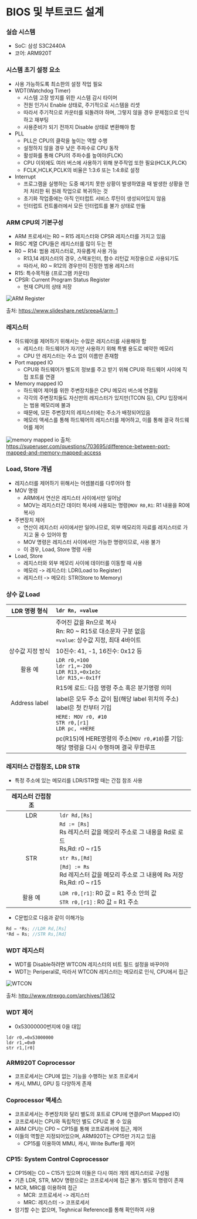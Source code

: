 # BIOS 및 부트코드 설계
### 실습 시스템
- SoC: 삼성 S3C2440A
- 코어: ARM920T

### 시스템 초기 설정 요소
- 사용 가능하도록 최소한의 설정 작업 필요
- WDT(Watchdog Timer)
	- 시스템 고장 방지를 위한 시스템 감시 타이머
	- 전원 인가시 Enable 상태로, 주기적으로 시스템을 리셋
	- 따라서 주기적으로 카운터를 되돌려야 하며, 그렇지 않을 경우 문제점으로 인식하고 재부팅
	- 사용준비가 되기 전까지 Disable 상태로 변환해야 함
- PLL
	- PLL은 CPU의 클락을 높이는 역할 수행
	- 설정하지 않을 경우 낮은 주파수로 CPU 동작
	- 활성화를 통해 CPU의 주파수를 높여야(FLCK)
	- CPU 이외에도 여러 버스에 사용하기 위해 분주작업 또한 필요(HCLK,PLCK)
	- FCLK,HCLK,PCLK의 비율은 1:3:6 또는 1:4:8로 설정
- Interrupt
	- 프로그램을 실행하는 도중 예기치 못한 상황이 발생하였을 때 발생한 상황을 먼저 처리한 뒤 원래 작업으로 복귀하는 것
	- 초기화 작업중에는 아직 인터럽트 서비스 루틴이 생성되어있지 않음
	- 인터럽트 컨트롤러에서 모든 인터럽트를 불가 상태로 만듦

### ARM CPU의 기본구성
- ARM 프로세서는 R0 ~ R15 레지스터와 CPSR 레지스터를 가지고 있음
- RISC 계열 CPU들은 레지스터를 많이 두는 편
- R0 ~ R14: 범용 레지스터로, 자유롭게 사용 가능
	- R13,14 레지스터의 경우, 스택포인터, 함수 리턴값 저장용으로 사용되기도
	- 따라서, R0 ~ R12의 경우만이 진정한 범용 레지스터
- R15: 특수목적용 (프로그램 카운터)
- CPSR: Current Program Status Register
	- 현재 CPU의 상태 저장

![ARM Register](https://image.slidesharecdn.com/arm1-140401220608-phpapp02/95/the-arm-architecture-arm-arm-architecture-11-638.jpg?cb=1396390153)

출처: https://www.slideshare.net/sreea4/arm-1

### 레지스터
- 하드웨어를 제어하기 위해서는 수많은 레지스터를 사용해야 함
	- 레지스터: 하드웨어가 자기만 사용하기 위해 특별 용도로 예약한 메모리
	- CPU 안 레지스터는 주소 없이 이름만 존재함
- Port mapped IO
	- CPU와 하드웨어가 별도의 정보를 주고 받기 위해 CPU와 하드웨어 사이에 직접 포트를 연결
- Memory mapped IO
    - 하드웨어 제어를 위한 주변장치들은 CPU 메모리 버스에 연결됨
    - 각각의 주변장치들도 자신만의 레지스터가 있지만(TCON 등), CPU 입장에서는 범용 메모리에 불과
    - 때문에, 모든 주변장치의 레지스터에는 주소가 배정되어있음
	- 메모리 액세스를 통해 하드웨어의 레지스터를 제어하고, 이를 통해 결국 하드웨어를 제어

![memory mapped io](https://i.stack.imgur.com/rBbh1.png)
출처: https://superuser.com/questions/703695/difference-between-port-mapped-and-memory-mapped-access

### Load, Store 개념
- 레지스터를 제어하기 위해서는 어셈블리를 다루어야 함
- MOV 명령
	- ARM에서 연산은 레지스터 사이에서만 일어남
	- MOV는 레지스터간 데이터 복사에 사용되는 명령(`MOV R0,R1`: R1 내용을 R0에 복사)
- 주변장치 제어
	- 연산이 레지스터 사이에서만 일어나므로, 외부 메모리의 자료를 레지스터로 가지고 올 수 있어야 함
	- MOV 명령은 레지스터 사이에서만 가능한 명령이므로, 사용 불가
	- 이 경우, Load, Store 명령 사용
- Load, Store
	- 레지스터와 외부 메모리 사이에 데이터를 이동할 때 사용
	- 메모리 -> 레지스터: LDR(Load to Register)
	- 레지스터 -> 메모리: STR(Store to Memory)

### 상수 값 Load

|LDR 명령 형식|`ldr Rn, =value`|
|:---:|:---|
||주어진 값을 Rn으로 복사<br/>Rn: R0 ~ R15로 대소문자 구분 없음<br/>`=value`: 상수값 지정, 최대 4바이트|
|상수값 지정 방식|10진수: 41, -1, 16진수: 0x12 등|
|활용 예|`LDR r0,=100`<br/>`ldr r1,=-200`<br/>`LDR R13,=0x1e3c`<br/>`ldr R15,=-0x1ff`|
||R15에 로드: 다음 명령 주소 혹은 분기명령 의미|
|Address label|label은 모두 주소 값이 됨(해당 label 위치의 주소)<br/>label은 첫 칸부터 기입|
||`HERE: MOV r0, #10`<br/>`STR r0,[r1]`<br/>`LDR pc, =HERE`|
||pc(R15)에 HERE명령의 주소(`MOV r0,#10`)를 기입: <br/>해당 명령을 다시 수행하며 결국 무한루프|

### 레지터스 간접참조, LDR STR
- 특정 주소에 있는 메모리를 LDR/STR할 때는 간접 참조 사용

|레지스터 간접참조||
|:---:|:---|
|LDR|`ldr Rd,[Rs]`|
||`Rd := [Rs]`<br/>Rs 레지스터 값을 메모리 주소로 그 내용을 Rd로 로드<br/>Rs,Rd: r0 ~ r15 |
|STR|`str Rs,[Rd]`|
||`[Rd] := Rs`<br/>Rd 레지스터 값을 메모리 주소로 그 내용에 Rs 저장<br/>Rs,Rd: r0 ~ r15|
|활용 예|`LDR r0,[r1]`: R0 값 = R1 주소 안의 값<br/>`STR r0,[r1]` : R0 값 = R1 주소 |

- C문법으로 다음과 같이 이해가능

```cpp
Rd = *Rs; //LDR Rd,[Rs]
*Rd = Rs; //STR Rs,[Rd]
```

### WDT 레지스터
- WDT를 Disable하려면 WTCON 레지스터의 비트 필드 설정을 바꾸어야
- WDT는 Periperal로, 따라서 WTCON 레지스터는 메모리로 인식, CPU에서 접근

![WTCON](http://www.ntrexgo.com/wp-content/uploads/2013/05/18feajkarm001.jpg)

출처: http://www.ntrexgo.com/archives/13612

### WDT 제어
- 0x53000000번지에 0을 대입
```assembly
ldr r0,=0x53000000
ldr r1,=0x0
str r1,[r0]
```

### ARM920T Coprocessor
- 코프로세서는 CPU에 없는 기능을 수행하는 보조 프로세서
- 캐시, MMU, GPU 등 다양하게 존재

### Coprocessor 액세스
- 코프로세서는 주변장치와 달리 별도의 포트로 CPU에 연결(Port Mapped IO)
- 코프로세서는 CPU와 독립적인 별도 CPU로 볼 수 있음
- ARM CPU는 CP0 ~ CP15를 통해 코프로레서에 접근, 제어
- 이들의 역할은 지정되어있으며, ARM920T는 CP15만 가지고 있음
	- CP15를 이용하여 MMU, 캐시, Write Buffer를 제어

### CP15: System Control Coprocessor
- CP15에는 C0 ~ C15가 있으며 이들은 다시 여러 개의 레지스터로 구성됨
- 기존 LDR, STR, MOV 명령으로는 코프로세서에 접근 불가: 별도의 명령이 존재
- MCR, MRC를 이용하여 접근
	- MCR: 코프로세서 -> 레지스터
	- MRC: 레지스터 -> 코프로세서
- 암기할 수는 없으며, Teghnical Reference를 통해 확인하여 사용


